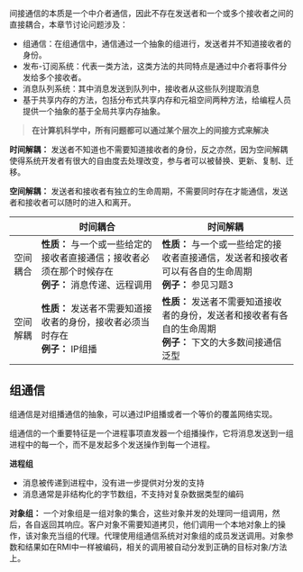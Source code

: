 ﻿间接通信的本质是一个中介者通信，因此不存在发送者和一个或多个接收者之间的直接耦合，本章节讨论问题涉及：

* 组通信：在组通信中，通信通过一个抽象的组进行，发送者并不知道接收者的身份。
* 发布-订阅系统：代表一类方法，这类方法的共同特点是通过中介者将事件分发给多个接收者。
* 消息队列系统：其中消息发送到队列中，接收者从这些队列提取消息
* 基于共享内存的方法，包括分布式共享内存和元祖空间两种方法，给编程人员提供一个抽象的基于全局共享内存抽象。

> **在计算机科学中，所有问题都可以通过某个层次上的间接方式来解决**

**时间解耦：** 发送者不知道也不需要知道接收者的身份，反之亦然，因为空间解耦使得系统开发者有很大的自由度去处理改变，参与者可以被替换、更新、复制、迁移。

**空间解耦：** 发送者和接收者有独立的生命周期，不需要同时存在才能通信，发送者和接收者可以随时的进入和离开。

|          | 时间耦合                                                     | 时间解耦                                                     |
| -------- | ------------------------------------------------------------ | ------------------------------------------------------------ |
| 空间耦合 | **性质：** 与一个或一些给定的接收者直接通信；接收者必须在那个时候存在<br/>**例子：** 消息传递、远程调用 | **性质：** 与一个或一些给定的接收者直接通信，发送者和接收者可以有各自的生命周期<br/>**例子：** 参见习题3 |
|空间解耦|**性质：** 发送者不需要知道接收者的身份，接收者必须当时存在<br/>**例子：** IP组播|**性质：** 发送者不需要知道接收者的身份，发送者和接收者有各自的生命周期<br/>**例子：** 下文的大多数间接通信泛型 |

## 组通信

组通信是对组播通信的抽象，可以通过IP组播或者一个等价的覆盖网络实现。

组通信的一个重要特征是一个进程事项直发器一个组播操作，它将消息发送到一组进程中的每一个，而不是发起多个发送操作到每一个进程。

**进程组**

* 消息被传递到进程中，没有进一步提供对分发的支持
* 消息通常是非结构化的字节数组，不支持对复杂数据类型的编码

**对象组：** 一个对象组是一组对象的集合，这些对象并发的处理同一组调用，然后，各自返回其响应。客户对象不需要知道拷贝，他们调用一个本地对象上的操作，该对象充当组的代理。代理使用组通信系统对对象组的成员发送调用。对象参数和结果如在RMI中一样被编码，相关的调用被自动分发到正确的目标对象/方法上。

